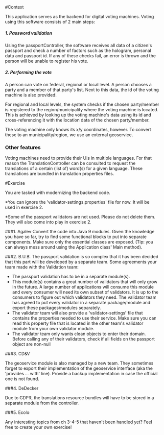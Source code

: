 #Context

This application serves as the backend for digital voting machines. 
Voting using this software consists of 2 main steps:
##### 1. Password validation
Using the passportController, the software receives all data of a citizen's passport and check a number of factors such as the hologram, personal data and passport id. If any of these checks fail, an error is thrown and the person will be unable to register his vote.

##### 2. Performing the vote
A person can vote on federal, regional or local level. A person chooses a party and a member of that party's list.
Next to this data, the id of the voting machine is also provided.

For regional and local levels, the system checks if the chosen party/member is registered to the region/municipality where the voting machine is located. 
This is achieved by looking up the voting machine's data using its id and cross-referencing it with the location data of the chosen party/member.

The voting machine only knows its x/y coordinates, however. To convert these to an municipality/region, we use an external geoservice.

### Other features
Voting machines need to provide their UIs in multiple languages. For that reason the TranslationController can be consulted to request the translations of a certain (list of) word(s) for a given language. These translations are bundled in translation properties files.

#Exercise

You are tasked with modernizing the backend code.

*You can ignore the 'validator-settings.properties' file for now. It will be used in exercise 2.

*Some of the passport validators are not used. Please do not delete them. They will also come into play in exercise 2.

###1. Agalev
Convert the code into Java 9 modules. Given the knowledge you have so far, try to find some functional blocks to put into separate components. Make sure only the essential classes are exposed. (Tip: you can always mess around using the Application class' Main method).

###2. B.U.B.
The passport validation is so complex that it has been decided that this part will be developed by a separate team.
Some agreements your team made with the Validation team:
- The passport validation has to be in a separate module(s).
- This module(s) contains a great number of validators that will only grow in the future. 
A large number of applications will consume this module and every consumer will need its own subset of validators. 
It is up to the consumers to figure out which validators they need. 
The validator team has agreed to put every validator in a separate package/module and export these packages/modules separately. 
- The validator team will also provide a 'validator-settings' file that contains the properties needed to use their service. 
Make sure you can read this property file that is located in the other team's validator module from your own validator module.
- The validator team only wants clean objects to enter their domain. 
Before calling any of their validators, check if all fields on the passport object are non-null

###3. CD&V

The geoservice module is also managed by a new team. They sometimes forget to export their implementation of the geoservice interface (aka the 'provides ... with' line).
Provide a backup implementation in case the official one is not found.

###4. DeDecker

Due to GDPR, the translations resource bundles will have to be stored in a separate module from the controller.

###5. Ecolo

Any interesting topics from ch 3-4-5 that haven't been handled yet? Feel free to create your own exercise!

